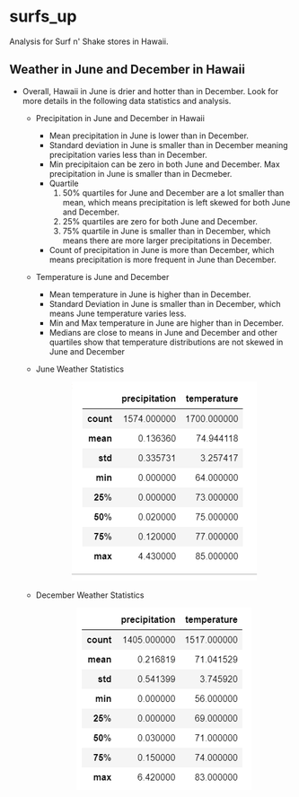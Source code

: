 # surfs_up

Analysis for Surf n' Shake stores in Hawaii.

## Weather in June and December in Hawaii

- Overall, Hawaii in June is drier and hotter than in December. Look for more details in the following data statistics and analysis.

  - Precipitation in June and December in Hawaii
    - Mean precipitation in June is lower than in December. 
    - Standard deviation in June is smaller than in December meaning precipitation varies less than in December.
    - Min precipitaion can be zero in both June and December. Max precipitation in June is smaller than in Decmeber.
    - Quartile
      1. 50% quartiles for June and December are a lot smaller than mean, which means precipitation is left skewed for both June and December.
      2. 25% quartiles are zero for both June and December.
      3. 75% quartile in June is smaller than in December, which means there are more larger precipitations in December.
    - Count of precipitation in June is more than December, which means precipitation is more frequent in June than December.
  
  - Temperature is June and December
    - Mean temperature in June is higher than in December.
    - Standard Deviation in June is smaller than in December, which means June temperature varies less.
    - Min and Max temperature in June are higher than in December.
    - Medians are close to means in June and December and other quartiles show that temperature distributions are not skewed in June and December
 
  - June Weather Statistics

     <p align="center">
     <img src="https://github.com/karenmxm/surfs_up/blob/master/June.png">
     </p>

  - December Weather Statistics

     <p align="center">
     <img src="https://github.com/karenmxm/surfs_up/blob/master/December.png">
     </p>

